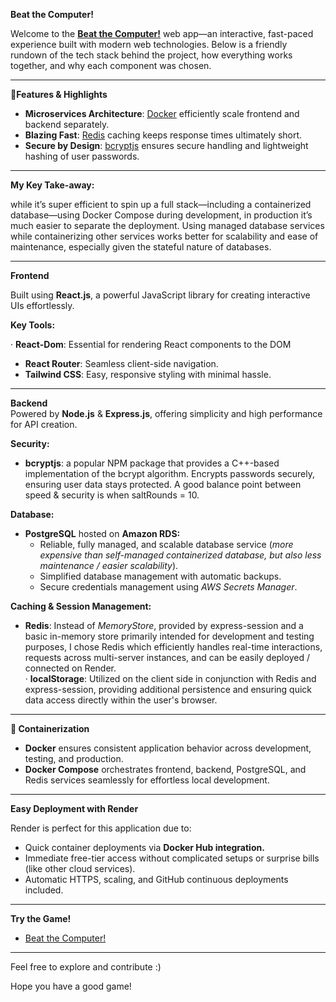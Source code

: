 **Beat the Computer\!**

Welcome to the [**Beat the Computer\!**](https://frontend-img-amd.onrender.com/) web app—an interactive, fast-paced experience built with modern web technologies. Below is a friendly rundown of the tech stack behind the project, how everything works together, and why each component was chosen.

---

**🌟Features & Highlights**

* **Microservices Architecture**: [Docker](https://www.docker.com/) efficiently scale frontend and backend separately.  
* **Blazing Fast**: [Redis](https://redis.io/technology/data-structures/) caching keeps response times ultimately short.  
* **Secure by Design**: [bcryptjs](https://www.npmjs.com/package/bcrypt) ensures secure handling and lightweight hashing of user passwords.

---

**My Key Take-away:** 

while it’s super efficient to spin up a full stack—including a containerized database—using Docker Compose during development, in production it’s much easier to separate the deployment. Using managed database services while containerizing other services works better for scalability and ease of maintenance, especially given the stateful nature of databases.

---

**Frontend**

Built using **React.js**, a powerful JavaScript library for creating interactive UIs effortlessly.

**Key Tools:**

·   	**React-Dom**: Essential for rendering React components to the DOM

* **React Router**: Seamless client-side navigation.  
* **Tailwind CSS**: Easy, responsive styling with minimal hassle.

---

   
**Backend**  
Powered by **Node.js** & **Express.js**, offering simplicity and high performance for API creation.

**Security:**

* **bcryptjs**: a popular NPM package that provides a C++-based implementation of the bcrypt algorithm. Encrypts passwords securely, ensuring user data stays protected. A good balance point between speed & security is when saltRounds \= 10\.  

**Database:**

* **PostgreSQL** hosted on **Amazon RDS:**  
  * Reliable, fully managed, and scalable database service (*more expensive than self-managed containerized database, but also less maintenance / easier scalability*).  
  * Simplified database management with automatic backups.  
  * Secure credentials management using *AWS Secrets Manager*.

**Caching & Session Management:**

* **Redis**: Instead of *MemoryStore*, provided by express-session and a basic in-memory store primarily intended for development and testing purposes, I chose Redis which efficiently handles real-time interactions, requests across multi-server instances, and can be easily deployed / connected on Render.  
  ·   	**localStorage**: Utilized on the client side in conjunction with Redis and express-session, providing additional persistence and ensuring quick data access directly within the user's browser.

---

**🐳 Containerization**

* **Docker** ensures consistent application behavior across development, testing, and production.  
* **Docker Compose** orchestrates frontend, backend, PostgreSQL, and Redis services seamlessly for effortless local development.

---

**Easy Deployment with Render**

Render is perfect for this application due to:

* Quick container deployments via **Docker Hub integration.**  
* Immediate free-tier access without complicated setups or surprise bills (like other cloud services).  
* Automatic HTTPS, scaling, and GitHub continuous deployments included.

---

**Try the Game\!**

* [Beat the Computer\!](https://frontend-img-amd.onrender.com/)

---

Feel free to explore and contribute :)

Hope you have a good game\!

